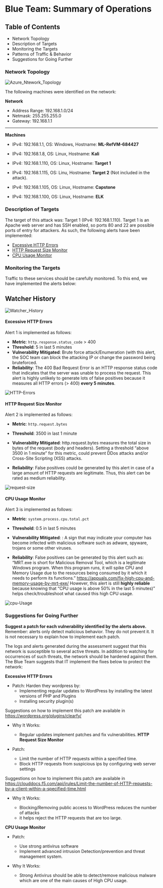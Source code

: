 # Blue Team: Summary of Operations

## Table of Contents
- Network Topology
- Description of Targets
- Monitoring the Targets
- Patterns of Traffic & Behavior
- Suggestions for Going Further

### Network Topology

![Azure_Ntework_Topology](https://user-images.githubusercontent.com/74498617/122696053-1ba46380-d210-11eb-94a4-f219d562f5a3.png)

The following machines were identified on the network:

**Network**
- Address Range: 192.168.1.0/24
 - Netmask: 255.255.255.0
  - Gateway: 192.168.1.1
--------------


**Machines**

- IPv4: 192.168.1.1,  OS: Windows, Hostname: **ML-RefVM-684427**

- IPv4: 192.168.1.8, OS: Linux, Hostname: **Kali**

- IPv4: 192.168.1.110, OS: Linux, Hostname: **Target 1**

- IPv4: 192.168.1.115, OS: Linu, Hostname: **Target 2** (Not included in the attack).

- IPv4: 192.168.1.105, OS: Linux, Hostname: **Capstone**

- IPv4: 192.168.1.100, OS: Linux, Hostname: **ELK**

### Description of Targets

The target of this attack was: Target 1 (IPv4: 192.168.1.110).
Target 1 is an Apache web server and has SSH enabled, so ports 80 and 22 are possible ports of entry for attackers. As such, the following alerts have been implemented:

* [Excessive HTTP Errors](#excessive-http-errors)
* [HTTP Request Size Monitor](#http-request-size-monitor)
* [CPU Usage Monitor](#cpu-usage-monitor)



### Monitoring the Targets

Traffic to these services should be carefully monitored. To this end, we have implemented the alerts below:
## Watcher History
![Watcher_History](https://user-images.githubusercontent.com/74498617/122436835-238daa80-cf67-11eb-9f29-3f35eec09b46.png)

#### Excessive HTTP Errors
Alert 1 is implemented as follows:
  - **Metric**: `http.response.status_code` > 400
  - **Threshold**: 5 in last 5 minutes
  - **Vulnerability Mitigated**: Brute force attack/Enumeration (with this alert, the SOC team can block the attacking IP or change the password being bruteforced.
  - **Reliability**: The 400 Bad Request Error is an HTTP response status code that indicates that the server was unable to process the request. 
                     This alert is highly unlikely to generate lots of false positives because it measures all HTTP errors (> 400) **every 5 minutes**.

![HTTP-Errors](https://user-images.githubusercontent.com/74498617/122436371-c560c780-cf66-11eb-8830-a4c21e245f55.png)

#### HTTP Request Size Monitor
Alert 2 is implemented as follows:
  - **Metric**: `http.request.bytes`
  - **Threshold**: 3500 in last 1 minute
  - **Vulnerability Mitigated**: http.request.bytes measures the total size in bytes of the request (body and headers). Setting a threshold “above 3500 in 1 minute” for this metric, could prevent DDos attacks and/or Cross-Site Scripting (XSS) attacks.

  - **Reliability**: False positives could be generated by this alert in case of a large amount of HTTP requests are legitimate. Thus, this alert can be rated as medium reliability.


![request-size](https://user-images.githubusercontent.com/74498617/122436471-d6a9d400-cf66-11eb-87c3-e05bbe878fec.png)

#### CPU Usage Monitor
Alert 3 is implemented as follows:
  - **Metric**: `system.process.cpu.total.pct`
  - **Threshold**: 0.5 in last 5 minutes
  - **Vulnerability Mitigated**: :  A sign that may indicate your computer has become infected with malicious software  such as adware, spyware, trojans or some other viruses.

  - **Reliability**:  False positives can be generated by this alert such as:
“MRT.exe is short for Malicious Removal Tool, which is a legitimate Windows program. When this program runs, it will spike CPU and Memory Usage due to the resources being consumed by it which it needs to perform its functions.”
https://appuals.com/fix-high-cpu-and-memory-usage-by-mrt-exe/
However, this alert is still **highly reliable** because knowing that “CPU usage is above 50% in the last 5 minutes)” helps check/troubleshoot what caused this high CPU usage.

![cpu-Usage](https://user-images.githubusercontent.com/74498617/122436580-f0e3b200-cf66-11eb-87fd-f2b226978767.png)
  ### Suggestions for Going Further
**Suggest a patch for each vulnerability identified by the alerts above.** Remember: alerts only detect malicious behavior. They do not prevent it. It is not necessary to explain how to implement each patch.

The logs and alerts generated during the assessment suggest that this network is susceptible to several active threats. In addition to watching for occurrences of such threats, the network should be hardened against them. The Blue Team suggests that IT implement the fixes below to protect the network:

**Excessive HTTP Errors**
- Patch: Harden they wordpress by:
    - Implementing regular updates to WordPress by installing the latest versions of PHP and Plugins
    - Installing security plugin(s) 
  
Suggestions on how to implement this patch are available in https://wordpress.org/plugins/clearfy/

- Why It Works: 
    - Regular updates implement patches and fix vulnerabilities.
**HTTP Request Size Monitor**

- Patch: 

     - Limit the number of HTTP requests within a specified time.
     - Block HTTP requests from suspicious ips by configuring web server settings
     
Suggestions on how to implement this patch are available in 
https://clouddocs.f5.com/api/irules/Limit-the-number-of-HTTP-requests-by-a-client-within-a-specified-time.html

- Why It Works: 
  
     - Blocking/Removing public access to WordPress reduces the number of attacks		
     - it helps  reject the HTTP requests that are too large.
  
**CPU Usage Monitor**
- Patch:  

  - Use strong antivirus software
  - Implement advanced intrusion Detection/prevention and threat management system.
       
- Why It Works: 
     - Strong Antivirus should be able to detect/remove malicious malware which are one of the main causes of High CPU usage.  
        
